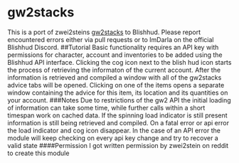 # gw2stacks
This is a port of zwei2steins [gw2stacks](https://github.com/zwei2stein/gw2stacks) to Blishhud.
Please report encountered errors either via pull requests or to ImDarla on the official Blishhud Discord.
##Tutorial
Basic functionality requires an API key with permissions for character, account and inventories to be added using the Blishhud API interface.
Clicking the cog icon next to the blish hud icon starts the process of retrieving the informaton of the current account.
After the information is retrieved and compiled a window with all of the gw2stacks advice tabs will be opened.
Clicking on one of the items opens a separate window containing the advice for this item, its location and its quantities on your account.
###Notes
Due to restrictions of the gw2 API the initial loading of information can take some time, while further calls within a short timespan work on cached data.
If the spinning load indicator is still present information is still being retrieved and compiled.
On a fatal error or api error the load indicator and cog icon disappear.
In the case of an API error the module will keep checking on every api key change and try to recover a valid state
####Permission
I got written permission by zwei2stein on reddit to create this module